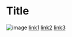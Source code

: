# Title
![image](.png)
[link1](https://something.com)
[link2](some-thing.html)
[link3](clickMe.com)

